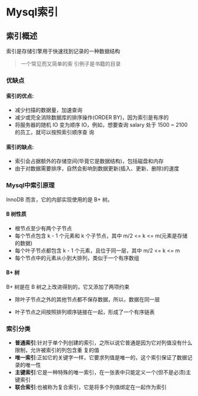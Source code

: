 



# Mysql索引

## 索引概述

索引是存储引擎用于快速找到记录的一种数据结构

> 一个常见而又简单的索 引例子是书籍的目录

### 优缺点

#### 索引的优点:

- 减少扫描的数据量，加速查询
- 减少或完全消除数据库的排序操作(ORDER BY)，因为索引是有序的
- 将服务器的随机 IO 变为顺序 IO，例如，想要查询 salary 处于 1500 ~ 2100 的员工，就可以按照索引顺序查 询

#### 索引的缺点:

- 索引会占据额外的存储空间(毕竟它是数据结构)，包括磁盘和内存 
- 由于对数据需要排序，自然会影响到数据更新(插入、更新、删除)的速度

### Mysql中索引原理

InnoDB 而言，它的内部实现使用的是 B+ 树。

#### B 树性质

- 根节点至少有两个子节点
- 每个节点包含 k - 1 个元素和 k 个子节点，其中 m/2 <= k <= m(元素是存储的数据) 
- 每个叶子节点都包含 k - 1 个元素，且位于同一层，其中 m/2 <= k <= m 
- 每个节点中的元素从小到大排列，类似于一个有序数组

#### B+ 树

B+ 树是在 B 树之上改进得到的，它又添加了两项约束

- 除叶子节点之外的其他节点都不保存数据，所以，数据在同一层

- 叶子节点之间按照排列顺序链接在一起，形成了一个有序链表



### 索引分类

- **普通索引**:针对于单个列创建的索引，之所以说它普通是因为它对列值没有什么限制，允许被索引的列包含重 复的值
- **唯一索引**:正如它的关键字一样，它要求列值是唯一的，这个索引保证了数据记录的唯一性 
- **主键索引**:它是一种特殊的唯一索引，在一张表中只能定义一个(但不是必须)主键索引 
- **联合索引**:也被称为复合索引，它是将多个列值绑定在一起作为索引

